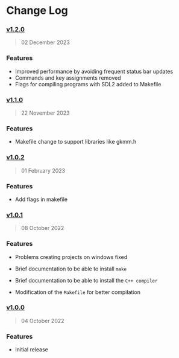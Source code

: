 # Change Log

### [v1.2.0](https://github.com/drizzy/vscode-code-make/releases/tag/v1.2.0)

> 02 December 2023

### Features

- Improved performance by avoiding frequent status bar updates
- Commands and key assignments removed
- Flags for compiling programs with SDL2 added to Makefile

### [v1.1.0](https://github.com/drizzy/vscode-code-make/releases/tag/v1.1.0)

> 22 November 2023

### Features

- Makefile change to support libraries like gkmm.h

### [v1.0.2](https://github.com/drizzy/vscode-code-make/releases/tag/v1.0.2)

> 01 February 2023

### Features

- Add flags in makefile

### [v1.0.1](https://github.com/drizzy/vscode-code-make/releases/tag/v1.0.1)

> 08 October 2022

### Features

- Problems creating projects on windows fixed

- Brief documentation to be able to install `make`

- Brief documentation to be able to install the `C++ compiler`

- Modification of the `Makefile` for better compilation

### [v1.0.0](https://github.com/drizzy/vscode-code-make/releases/tag/v1.0.0)

> 04 October 2022

### Features

- Initial release